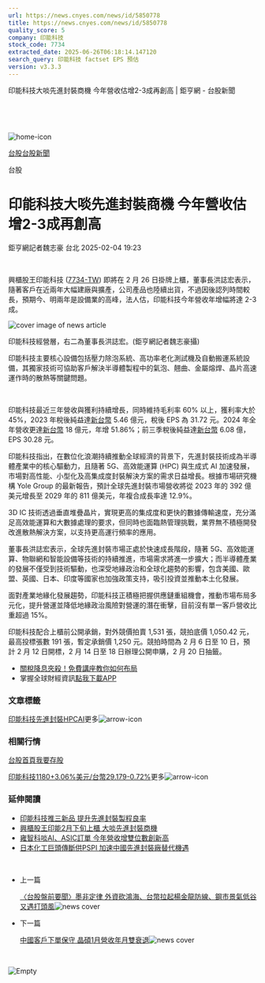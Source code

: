 ```yaml
---
url: https://news.cnyes.com/news/id/5850778
title: https://news.cnyes.com/news/id/5850778
quality_score: 5
company: 印能科技
stock_code: 7734
extracted_date: 2025-06-26T06:18:14.147120
search_query: 印能科技 factset EPS 預估
version: v3.3.3
---
```


印能科技大啖先進封裝商機 今年營收估增2-3成再創高 | 鉅亨網 - 台股新聞

‌

‌

![home-icon](/assets/icons/breadCrumb/symbol-icon-home.svg)

[台股](/news/cat/tw_stock)[台股新聞](/news/cat/tw_stock_news)

台股

# 印能科技大啖先進封裝商機 今年營收估增2-3成再創高

鉅亨網記者魏志豪 台北 2025-02-04 19:23

‌

興櫃股王印能科技 ([7734-TW](https://www.cnyes.com/twstock/7734)) 即將在 2 月 26 日掛牌上櫃，董事長洪誌宏表示，隨著客戶在近兩年大幅建廠與擴產，公司產品也陸續出貨，不過因後認列時間較長，預期今、明兩年是設備業的高峰，法人估，印能科技今年營收年增幅將達 2-3 成。

![cover image of news article](/_next/image?url=https%3A%2F%2Fcimg.cnyes.cool%2Fprod%2Fnews%2F5850778%2Fl%2Fae852033799d96e9323901faeb3fbe89.jpg&w=3840&q=75)

印能科技經營層，右二為董事長洪誌宏。(鉅亨網記者魏志豪攝)

印能科技主要核心設備包括壓力除泡系統、高功率老化測試機及自動搬運系統設備，其獨家技術可協助客戶解決半導體製程中的氣泡、翹曲、金屬熔焊、晶片高速運作時的散熱等關鍵問題。

‌

印能科技最近三年營收與獲利持續增長，同時維持毛利率 60% 以上，獲利率大於 45%，2023 年稅後純益達[新台幣](https://invest.cnyes.com/forex/detail/usdtwd) 5.46 億元，稅後 EPS 為 31.72 元。2024 年全年營收更達[新台幣](https://invest.cnyes.com/forex/detail/usdtwd) 18 億元，年增 51.86%；前三季稅後純益達[新台幣](https://invest.cnyes.com/forex/detail/usdtwd) 6.08 億，EPS 30.28 元。

印能科技指出，在數位化浪潮持續推動全球經濟的背景下，先進封裝技術成為半導體產業中的核心驅動力，且隨著 5G、高效能運算 (HPC) 與生成式 AI 加速發展，市場對高性能、小型化及高集成度封裝解決方案的需求日益增長。根據市場研究機構 Yole Group 的最新報告，預計全球先進封裝市場營收將從 2023 年的 392 億美元增長至 2029 年的 811 億美元，年複合成長率達 12.9%。

3D IC 技術透過垂直堆疊晶片，實現更高的集成度和更快的數據傳輸速度，充分滿足高效能運算和大數據處理的要求，但同時也面臨熱管理挑戰，業界無不積極開發改進散熱解決方案，以支持更高運行頻率的應用。

董事長洪誌宏表示，全球先進封裝市場正處於快速成長階段，隨著 5G、高效能運算、物聯網和智能設備等技術的持續推進，市場需求將進一步擴大；而半導體產業的發展不僅受到技術驅動，也深受地緣政治和全球化趨勢的影響，包含美國、歐盟、英國、日本、印度等國家也加強政策支持，吸引投資並推動本土化發展。

面對產業地緣化發展趨勢，印能科技正積極把握供應鏈重組機會，推動市場布局多元化，提升營運並降低地緣政治風險對營運的潛在衝擊，目前沒有單一客戶營收比重超過 15%。

印能科技配合上櫃前公開承銷，對外競價拍賣 1,531 張，競拍底價 1,050.42 元，最高投標張數 191 張，暫定承銷價 1,250 元。競拍時間為 2 月 6 日至 10 日，預計 2 月 12 日開標，2 月 14 日至 18 日辦理公開申購，2 月 20 日抽籤。

* [關稅降息夾殺！免費講座教你如何布局](https://www.rsc.com.tw/Cnyes_RSC/SeminarBooking2025InvestmentOutlook.aspx?utm_source=anue&utm_medium=usstocks_end)
* 掌握全球財經資訊[點我下載APP](http://www.cnyes.com/app/?utm_source=mweb&utm_medium=HamMenuBanner&utm_campaign=fixed&utm_content=entr)

### 文章標籤

[印能科技](https://news.cnyes.com/tag/印能科技 "印能科技")[先進封裝](https://news.cnyes.com/tag/先進封裝 "先進封裝")[HPC](https://news.cnyes.com/tag/HPC "HPC")[AI](https://news.cnyes.com/tag/AI "AI")更多![arrow-icon](/assets/icons/arrows/arrow-down.svg)

### 相關行情

[台股首頁](https://www.cnyes.com/twstock)[我要存股](https://supr.link/8OHaU)

[印能科技1180+3.06%](https://www.cnyes.com/twstock/7734)[美元/台幣29.179-0.72%](https://invest.cnyes.com/forex/detail/USDTWD)更多![arrow-icon](/assets/icons/arrows/arrow-down.svg)

### 延伸閱讀

* [印能科技推三新品 提升先進封裝製程良率](/news/id/5710208)
* [興櫃股王印能2月下旬上櫃 大啖先進封裝商機](/news/id/5837910)
* [雍智科啖AI、ASIC訂單 今年營收增雙位數創新高](/news/id/6012473)
* [日本化工巨頭傳斷供PSPI 加速中國先進封裝廠替代機遇](/news/id/5992960)

‌

* 上一篇

  [〈台股盤前要聞〉墨非定律 外資砍鴻海、台幣拉起楊金龍防線、鋼市景氣低谷又遇打頭風](/news/id/5850957)![news cover](https://cimg.cnyes.cool/prod/news/5850957/m/69cbfc34a36007c6da5346a269a3af04.jpg)
* 下一篇

  [中國客戶下單保守 晶碩1月營收年月雙衰退](/news/id/5850673)![news cover](https://cimg.cnyes.cool/prod/news/5850673/m/8c8baf13316cb9cd6ca7513fd200efc2.jpg)

‌

![Empty](/assets/icons/skeleton/empty-image.svg)

‌
